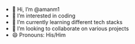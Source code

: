 - 👋 Hi, I’m @amanm1
- 👀 I’m interested in coding
- 🌱 I’m currently learning different tech stacks
- 💞️ I’m looking to collaborate on various projects
- 😄 Pronouns: His/Him
<!---
amanm1/amanm1 is a ✨ special ✨ repository because its `README.md` (this file) appears on your GitHub profile.
You can click the Preview link to take a look at your changes.
--->
